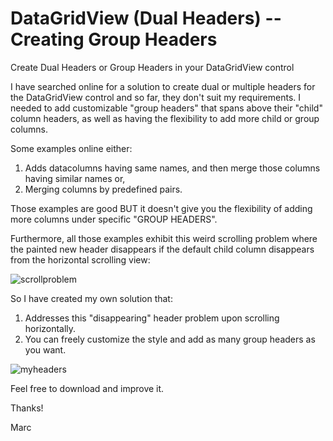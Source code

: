 # DataGridView (Dual Headers) -- Creating Group Headers

Create Dual Headers or Group Headers in your DataGridView control

I have searched online for a solution to create dual or multiple headers for the DataGridView control and so far, they don't suit my requirements.
I needed to add customizable "group headers" that spans above their "child" column headers, as well as having the flexibility to add more child or group columns. 

Some examples online either:
  1. Adds datacolumns having same names, and then merge those columns having similar names or,
  2. Merging columns by predefined pairs.
  
Those examples are good BUT it doesn't give you the flexibility of adding more columns under specific "GROUP HEADERS".

Furthermore, all those examples exhibit this weird scrolling problem where the painted new header disappears if the default child column disappears from the horizontal scrolling view:

![scrollproblem](https://user-images.githubusercontent.com/5296677/71608595-3f5b9000-2bbd-11ea-8f49-5007d5f2497d.png)

So I have created my own solution that:
 1. Addresses this "disappearing" header problem upon scrolling horizontally. 
 2. You can freely customize the style and add as many group headers as you want. 
 
![myheaders](https://user-images.githubusercontent.com/5296677/71608726-37e8b680-2bbe-11ea-84e0-2b2fdce1109b.png)

Feel free to download and improve it.

Thanks!

Marc

